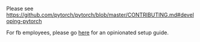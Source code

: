 Please see https://github.com/pytorch/pytorch/blob/master/CONTRIBUTING.md#developing-pytorch

For fb employees, please go [here](https://fb.quip.com/ZxEmAzk8HX8T) for an opinionated setup guide.